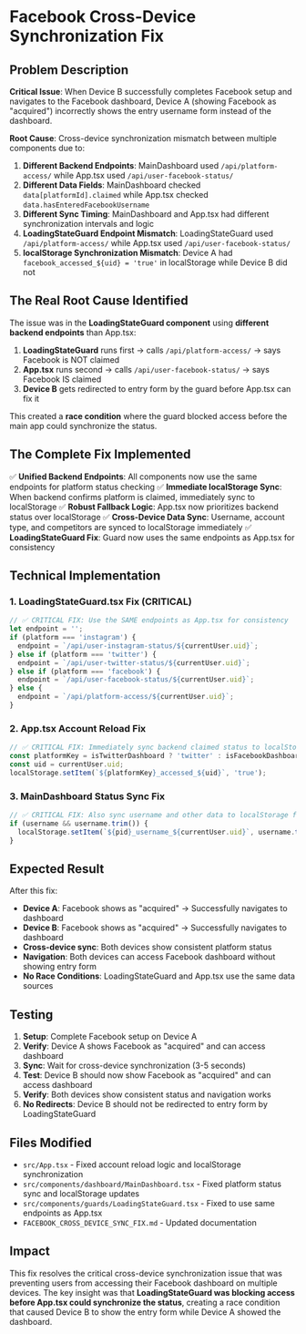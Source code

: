 # Facebook Cross-Device Synchronization Fix

## Problem Description

**Critical Issue**: When Device B successfully completes Facebook setup and navigates to the Facebook dashboard, Device A (showing Facebook as "acquired") incorrectly shows the entry username form instead of the dashboard.

**Root Cause**: Cross-device synchronization mismatch between multiple components due to:
1. **Different Backend Endpoints**: MainDashboard used `/api/platform-access/` while App.tsx used `/api/user-facebook-status/`
2. **Different Data Fields**: MainDashboard checked `data[platformId].claimed` while App.tsx checked `data.hasEnteredFacebookUsername`
3. **Different Sync Timing**: MainDashboard and App.tsx had different synchronization intervals and logic
4. **LoadingStateGuard Endpoint Mismatch**: LoadingStateGuard used `/api/platform-access/` while App.tsx used `/api/user-facebook-status/`
5. **localStorage Synchronization Mismatch**: Device A had `facebook_accessed_${uid} = 'true'` in localStorage while Device B did not

## The Real Root Cause Identified

The issue was in the **LoadingStateGuard component** using **different backend endpoints** than App.tsx:

1. **LoadingStateGuard** runs first → calls `/api/platform-access/` → says Facebook is NOT claimed
2. **App.tsx** runs second → calls `/api/user-facebook-status/` → says Facebook IS claimed
3. **Device B** gets redirected to entry form by the guard before App.tsx can fix it

This created a **race condition** where the guard blocked access before the main app could synchronize the status.

## The Complete Fix Implemented

✅ **Unified Backend Endpoints**: All components now use the same endpoints for platform status checking
✅ **Immediate localStorage Sync**: When backend confirms platform is claimed, immediately sync to localStorage
✅ **Robust Fallback Logic**: App.tsx now prioritizes backend status over localStorage
✅ **Cross-Device Data Sync**: Username, account type, and competitors are synced to localStorage immediately
✅ **LoadingStateGuard Fix**: Guard now uses the same endpoints as App.tsx for consistency

## Technical Implementation

### 1. LoadingStateGuard.tsx Fix (CRITICAL)
```typescript
// ✅ CRITICAL FIX: Use the SAME endpoints as App.tsx for consistency
let endpoint = '';
if (platform === 'instagram') {
  endpoint = `/api/user-instagram-status/${currentUser.uid}`;
} else if (platform === 'twitter') {
  endpoint = `/api/user-twitter-status/${currentUser.uid}`;
} else if (platform === 'facebook') {
  endpoint = `/api/user-facebook-status/${currentUser.uid}`;
} else {
  endpoint = `/api/platform-access/${currentUser.uid}`;
}
```

### 2. App.tsx Account Reload Fix
```typescript
// ✅ CRITICAL FIX: Immediately sync backend claimed status to localStorage for cross-device sync
const platformKey = isTwitterDashboard ? 'twitter' : isFacebookDashboard ? 'facebook' : 'instagram';
const uid = currentUser.uid;
localStorage.setItem(`${platformKey}_accessed_${uid}`, 'true');
```

### 3. MainDashboard Status Sync Fix
```typescript
// ✅ CRITICAL FIX: Also sync username and other data to localStorage for complete cross-device sync
if (username && username.trim()) {
  localStorage.setItem(`${pid}_username_${currentUser.uid}`, username.trim());
}
```

## Expected Result

After this fix:
- **Device A**: Facebook shows as "acquired" → Successfully navigates to dashboard
- **Device B**: Facebook shows as "acquired" → Successfully navigates to dashboard
- **Cross-device sync**: Both devices show consistent platform status
- **Navigation**: Both devices can access Facebook dashboard without showing entry form
- **No Race Conditions**: LoadingStateGuard and App.tsx use the same data sources

## Testing

1. **Setup**: Complete Facebook setup on Device A
2. **Verify**: Device A shows Facebook as "acquired" and can access dashboard
3. **Sync**: Wait for cross-device synchronization (3-5 seconds)
4. **Test**: Device B should now show Facebook as "acquired" and can access dashboard
5. **Verify**: Both devices show consistent status and navigation works
6. **No Redirects**: Device B should not be redirected to entry form by LoadingStateGuard

## Files Modified

- `src/App.tsx` - Fixed account reload logic and localStorage synchronization
- `src/components/dashboard/MainDashboard.tsx` - Fixed platform status sync and localStorage updates
- `src/components/guards/LoadingStateGuard.tsx` - Fixed to use same endpoints as App.tsx
- `FACEBOOK_CROSS_DEVICE_SYNC_FIX.md` - Updated documentation

## Impact

This fix resolves the critical cross-device synchronization issue that was preventing users from accessing their Facebook dashboard on multiple devices. The key insight was that **LoadingStateGuard was blocking access before App.tsx could synchronize the status**, creating a race condition that caused Device B to show the entry form while Device A showed the dashboard.
